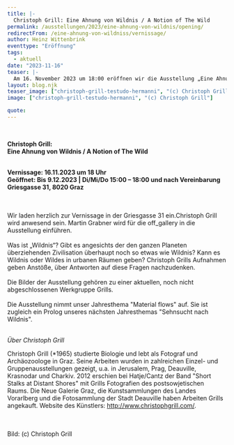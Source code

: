 ```yaml
---
title: |-
  Christoph Grill: Eine Ahnung von Wildnis / A Notion of The Wild
permalink: /ausstellungen/2023/eine-ahnung-von-wildnis/opening/
redirectFrom: /eine-ahnung-von-wildniss/vernissage/
author: Heinz Wittenbrink
eventtype: "Eröffnung"
tags:
  - aktuell
date: "2023-11-16"
teaser: |-
  Am 16. November 2023 um 18:00 eröffnen wir die Ausstellung „Eine Ahnung von Wildnis / A Notion of The Wild“ mit Fotografien von Christoph Grill. 
layout: blog.njk
teaser_image: ["christoph-grill-testudo-hermanni", "(c) Christoph Grill"]
image: ["christoph-grill-testudo-hermanni", "(c) Christoph Grill"]

quote:
---
```


</br>

**Christoph Grill:**
</br>
**Eine Ahnung von Wildnis / A Notion of The Wild**
</br>
</br>

**Vernissage: 16.11.2023 um 18 Uhr**
</br>
**Geöffnet: Bis 9.12.2023 | Di/Mi/Do 15:00 – 18:00 und nach Vereinbarung**
</br>
**Griesgasse 31, 8020 Graz**

</br>
</br>
Wir laden herzlich zur Vernissage in der Griesgasse 31 ein.Christoph Grill wird anwesend sein. Martin Grabner wird für die off_gallery in die Ausstellung einführen.

</br>
</br>
Was ist „Wildnis“? Gibt es angesichts der den ganzen Planeten überziehenden Zivilisation überhaupt noch so etwas wie Wildnis? Kann es Wildnis oder Wildes in urbanen Räumen geben? Christoph Grills Aufnahmen geben Anstöße, über Antworten auf diese Fragen nachzudenken.

</br>
</br>
Die Bilder der Ausstellung gehören zu einer aktuellen, noch nicht abgeschlossenen Werkgruppe Grills.

</br>
</br>
Die Ausstellung nimmt unser Jahresthema "Material flows" auf. Sie ist zugleich ein Prolog unseres nächsten Jahresthemas "Sehnsucht nach Wildnis".

</br>
</br>

_Über Christoph Grill_

Christoph Grill (\*1965) studierte Biologie und lebt als Fotograf und Archäozoologe in Graz. Seine Arbeiten wurden in zahlreichen Einzel- und Gruppenausstellungen gezeigt, u.a. in Jerusalem, Prag, Deauville, Krasnodar und Charkiv. 2012 erschien bei Hatje/Cantz der Band "Short Stalks at Distant Shores" mit Grills Fotografien des postsowjetischen Raums. Die Neue Galerie Graz, die Kunstsammlungen des Landes Vorarlberg und die Fotosammlung der Stadt Deauville haben Arbeiten Grills angekauft. Website des Künstlers: <http://www.christophgrill.com/>.

</br>
</br>
Bild: (c) Christoph Grill

